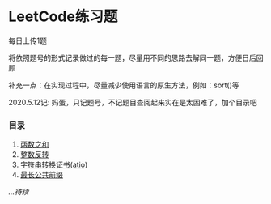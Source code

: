 # LeetCode练习题

每日上传1题

将依照题号的形式记录做过的每一题，尽量用不同的思路去解同一题，方便日后回顾

补充一点：在实现过程中，尽量减少使用语言的原生方法，例如：sort()等

2020.5.12记: 妈蛋，只记题号，不记题目查阅起来实在是太困难了，加个目录吧

### 目录

1. [两数之和](./code_1.py)
7. [整数反转](./code_7.py)
8. [字符串转换证书(atio)](./code_8.py)
14. [最长公共前缀](./code_14.py)


*...待续*